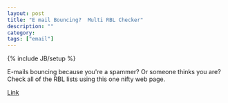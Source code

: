 ```yaml
---
layout: post
title: "E mail Bouncing?  Multi RBL Checker"
description: ""
category: 
tags: ["email"]
---
```

{% include JB/setup %}

E-mails bouncing because you're a spammer?  Or someone thinks you are?  Check all of the RBL lists using this one nifty web page.

[Link](http://multirbl.valli.org/)
